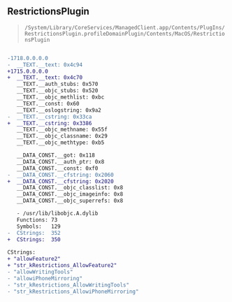## RestrictionsPlugin

> `/System/Library/CoreServices/ManagedClient.app/Contents/PlugIns/RestrictionsPlugin.profileDomainPlugin/Contents/MacOS/RestrictionsPlugin`

```diff

-1718.0.0.0.0
-  __TEXT.__text: 0x4c94
+1715.0.0.0.0
+  __TEXT.__text: 0x4c70
   __TEXT.__auth_stubs: 0x570
   __TEXT.__objc_stubs: 0x520
   __TEXT.__objc_methlist: 0xbc
   __TEXT.__const: 0x60
   __TEXT.__oslogstring: 0x9a2
-  __TEXT.__cstring: 0x33ca
+  __TEXT.__cstring: 0x3386
   __TEXT.__objc_methname: 0x55f
   __TEXT.__objc_classname: 0x29
   __TEXT.__objc_methtype: 0xb5

   __DATA_CONST.__got: 0x118
   __DATA_CONST.__auth_ptr: 0x8
   __DATA_CONST.__const: 0xf0
-  __DATA_CONST.__cfstring: 0x2060
+  __DATA_CONST.__cfstring: 0x2020
   __DATA_CONST.__objc_classlist: 0x8
   __DATA_CONST.__objc_imageinfo: 0x8
   __DATA_CONST.__objc_superrefs: 0x8

   - /usr/lib/libobjc.A.dylib
   Functions: 73
   Symbols:   129
-  CStrings:  352
+  CStrings:  350
 
CStrings:
+ "allowFeature2"
+ "str_kRestrictions_AllowFeature2"
- "allowWritingTools"
- "allowiPhoneMirroring"
- "str_kRestrictions_AllowWritingTools"
- "str_kRestrictions_AllowiPhoneMirroring"

```

